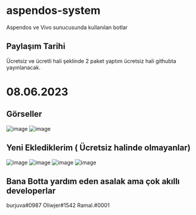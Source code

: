 # aspendos-system
Aspendos ve Vivo  sunucusunda kullanılan  botlar

## Paylaşım Tarihi
Ücretsiz ve ücretli hali şeklinde 2 paket yaptım ücretsiz hali githubta yayınlanacak.
# 08.06.2023

## Görseller
![image](https://user-images.githubusercontent.com/77726399/228127619-73fed238-8826-488d-b239-a8553dc7ba94.png)
![image](https://user-images.githubusercontent.com/77726399/228127709-9a06ac8e-5d64-428e-89e0-169e522a0464.png)


## Yeni Eklediklerim ( Ücretsiz halinde olmayanlar)
![image](https://user-images.githubusercontent.com/77726399/229347360-5144b201-36e9-43d0-808d-56216265d976.png)
![image](https://user-images.githubusercontent.com/77726399/229347374-1c3b9fc6-cff8-486b-9a1e-e1b62e7838d0.png)
![image](https://user-images.githubusercontent.com/77726399/229347383-c8c87678-138b-4f31-88cb-6c5a96c06ae7.png)
![image](https://user-images.githubusercontent.com/77726399/229548556-778ac3ec-b7cb-454f-bf3f-8d5ad971ff44.png)




## Bana Botta yardım eden asalak    ama çok akıllı developerlar
burjuva#0987
Oliwjer#1542
Ramal.#0001
